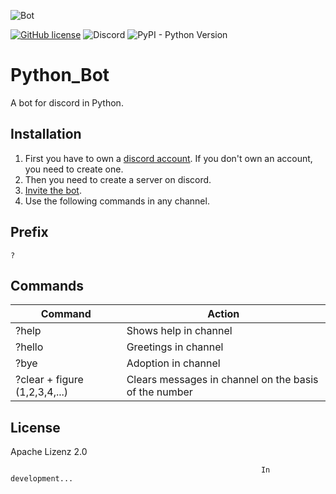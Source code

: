 ![Bot](https://th.bing.com/th/id/OIP.4JpohfpcReab5qWTH17SQwHaGH?pid=ImgDet&rs=1)

[![GitHub license](https://img.shields.io/github/license/ragr07/Python_Bot)](https://github.com/ragr07/Python_Bot/blob/Rafa/LICENSE) ![Discord](https://img.shields.io/discord/933408863917588510) ![PyPI - Python Version](https://img.shields.io/pypi/pyversions/p)    



# Python_Bot

A bot for discord in Python.

## Installation

1. First you have to own a [discord account](https://discord.com/). If you don't own an account, you need to create one.
1. Then you need to create a server on discord.
1. [Invite the bot]( https://discord.com/oauth2/authorize?client_id=945615836327059456&scope=bot&permissions=285474001).
1. Use the following commands in any channel.


## Prefix

``
?
``


## Commands

| Command | Action |
| ------- | ------ |
| ?help   | Shows help in channel |
| ?hello  | Greetings in channel |
| ?bye    | Adoption in channel |
| ?clear + figure (1,2,3,4,...)  | Clears messages in channel on the basis of the number |


## License
Apache Lizenz 2.0


                                                            In development...
